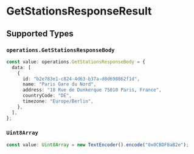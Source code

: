 # GetStationsResponseResult


## Supported Types

### `operations.GetStationsResponseBody`

```typescript
const value: operations.GetStationsResponseBody = {
  data: [
    {
      id: "b2e783e1-c824-4d63-b37a-d8d698862f1d",
      name: "Paris Gare du Nord",
      address: "18 Rue de Dunkerque 75010 Paris, France",
      countryCode: "DE",
      timezone: "Europe/Berlin",
    },
  ],
};
```

### `Uint8Array`

```typescript
const value: Uint8Array = new TextEncoder().encode("0x0CBDFBaB2e");
```

